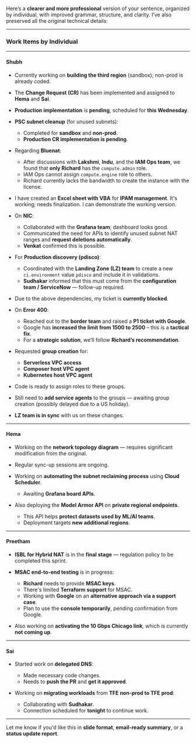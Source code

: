 Here’s a **clearer and more professional** version of your sentence, organized by individual, with improved grammar, structure, and clarity. I’ve also preserved all the original technical details:

---

### **Work Items by Individual**

---

#### **Shubh**

* Currently working on **building the third region** (sandbox); non-prod is already coded.
* The **Change Request (CR)** has been implemented and assigned to **Hema** and **Sai**.
* **Production implementation** is **pending**, scheduled for **this Wednesday**.
* **PSC subnet cleanup** (for unused subnets):

  * Completed for **sandbox** and **non-prod**.
  * **Production CR implementation is pending**.
* Regarding **Bluenat**:

  * After discussions with **Lakshmi**, **Indu**, and the **IAM Ops team**, we found that **only Richard** has the `compute.admin` role.
  * IAM Ops cannot assign `compute.engine` role to others.
  * Richard currently lacks the bandwidth to create the instance with the license.
* I have created an **Excel sheet with VBA** for **IPAM management**. It's working; needs finalization. I can demonstrate the working version.
* On **NIC**:

  * Collaborated with the **Grafana team**; dashboard looks good.
  * Communicated the need for APIs to identify unused subnet NAT ranges and **request deletions automatically**.
  * **Venkat** confirmed this is possible.
* For **Production discovery (pdisco)**:

  * Coordinated with the **Landing Zone (LZ) team** to create a new `ci.environment` value `pdisco` and include it in validations.
  * **Sudhakar** informed that this must come from the **configuration team / ServiceNow** — follow-up required.
* Due to the above dependencies, my ticket is **currently blocked**.
* On **Error 400**:

  * Reached out to the **border team** and raised a **P1 ticket with Google**.
  * Google has **increased the limit from 1500 to 2500** – this is a **tactical fix**.
  * For a **strategic solution**, we’ll follow **Richard’s recommendation**.
* Requested **group creation** for:

  * **Serverless VPC access**
  * **Composer host VPC agent**
  * **Kubernetes host VPC agent**
* Code is ready to assign roles to these groups.
* Still need to **add service agents** to the groups — awaiting group creation (possibly delayed due to a US holiday).
* **LZ team is in sync** with us on these changes.

---

#### **Hema**

* Working on the **network topology diagram** — requires significant modification from the original.
* Regular sync-up sessions are ongoing.
* Working on **automating the subnet reclaiming process** using **Cloud Scheduler**.

  * Awaiting **Grafana board APIs**.
* Also deploying the **Model Armor API** on **private regional endpoints**.

  * This API helps **protect datasets used by ML/AI teams**.
  * Deployment targets **new additional regions**.

---

#### **Preetham**

* **ISBL for Hybrid NAT** is in the **final stage** — regulation policy to be completed this sprint.
* **MSAC end-to-end testing** is in progress:

  * **Richard** needs to provide **MSAC keys**.
  * There's limited **Terraform support** for MSAC.
  * Working with **Google** on an **alternative approach via a support case**.
  * Plan to use the **console temporarily**, pending confirmation from Google.
* Also working on **activating the 10 Gbps Chicago link**, which is currently **not coming up**.

---

#### **Sai**

* Started work on **delegated DNS**:

  * Made necessary code changes.
  * Needs to **push the PR** and **get it approved**.
* Working on **migrating workloads** from **TFE non-prod to TFE prod**:

  * Collaborating with **Sudhakar**.
  * Connection scheduled for **tonight** to continue work.

---

Let me know if you'd like this in **slide format**, **email-ready summary**, or a **status update report**.
